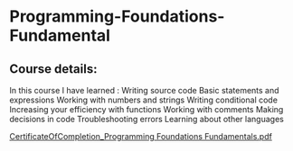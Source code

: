 # Programming-Foundations-Fundamental


## Course details:
In this course I have learned : 
Writing source code
Basic statements and expressions
Working with numbers and strings
Writing conditional code
Increasing your efficiency with functions
Working with comments
Making decisions in code
Troubleshooting errors
Learning about other languages

[CertificateOfCompletion_Programming Foundations Fundamentals.pdf](https://github.com/akiid777/Programming-Foundations-Fundamental/files/7132099/CertificateOfCompletion_Programming.Foundations.Fundamentals.pdf)
